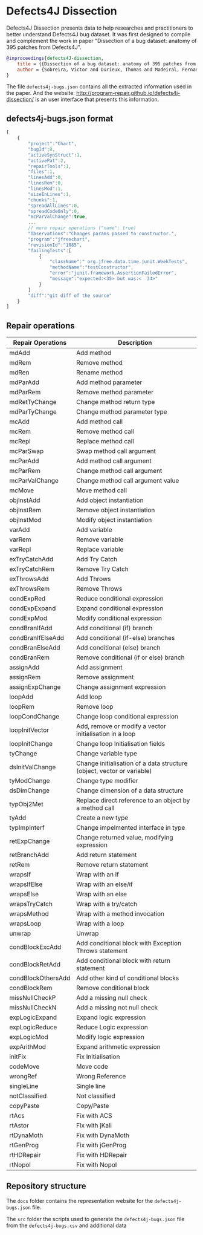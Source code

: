 # Defects4J Dissection

Defects4J Dissection presents data to help researches and practitioners to better understand Defects4J bug dataset. 
It was first designed to compile and complement the work in paper "Dissection of a bug dataset: anatomy of 395 patches from Defects4J".

```bibtex
@inproceedings{defects4J-dissection,
    title = {{Dissection of a bug dataset: anatomy of 395 patches from Defects4J}},
    author = {Sobreira, Victor and Durieux, Thomas and Madeiral, Fernanda and Monperrus, Martin and Maia, Marcelo A.}
}
```

The file `defects4j-bugs.json` contains all the extracted information used in the paper.
And the website: http://program-repair.github.io/defects4j-dissection/ is an user interface that presents this information.

## defects4j-bugs.json format

```js
[
	{
		"project":"Chart",
		"bugId":8,
		"activeSynStruct":1,
		"activePat":2,
		"repairTools":1,
		"files":1,
		"linesAdd":0,
		"linesRem":0,
		"linesMod":1,
		"sizeInLines":1,
		"chunks":1,
		"spreadAllLines":0,
		"spreadCodeOnly":0,
		"mcParValChange":true,
		... 
		// more repair operations ("name": true)
		"Observations":"Changes params passed to constructor.",
		"program":"jfreechart",
		"revisionId":"1085",
		"failingTests":[
			{
				"className":" org.jfree.data.time.junit.WeekTests",
				"methodName":"testConstructor",
				"error":"junit.framework.AssertionFailedError",
				"message":"expected:<35> but was:<	34>"
			}
		]
		"diff":"git diff of the source"
	}
]
```

## Repair operations

 |Repair Operations | Description  |
|--------------|--------------|
mdAdd | Add method
mdRem | Remove method
mdRen | Rename method
mdParAdd | Add method parameter
mdParRem | Remove method parameter
mdRetTyChange | Change method return type
mdParTyChange | Change method parameter type
mcAdd | Add method call
mcRem | Remove method call
mcRepl | Replace method call
mcParSwap | Swap method call argument
mcParAdd | Add method call argument
mcParRem | Change method call argument
mcParValChange | Change method call argument value
mcMove | Move method call
objInstAdd | Add object instantiation
objInstRem | Remove object instantiation
objInstMod | Modify object instantiation
varAdd | Add variable
varRem | Remove variable
varRepl | Replace variable
exTryCatchAdd | Add Try Catch
exTryCatchRem | Remove Try Catch
exThrowsAdd | Add Throws
exThrowsRem | Remove Throws
condExpRed | Reduce conditional expression
condExpExpand | Expand conditional expression
condExpMod | Modify conditional expression
condBranIfAdd | Add conditional (if) branch
condBranIfElseAdd | Add conditional (if-else) branches
condBranElseAdd | Add conditional (else) branch
condBranRem | Remove conditional (if or else) branch
assignAdd | Add assignment
assignRem | Remove assignment
assignExpChange | Change assignment expression
loopAdd | Add loop
loopRem | Remove loop
loopCondChange | Change loop conditional expression
loopInitVector | Add, remove or modify a vector initialisation in a loop
loopInitChange | Change loop Initialisation fields
tyChange | Change variable type
dsInitValChange | Change initialisation of a data structure (object, vector or variable)
tyModChange | Change type modifier
dsDimChange | Change dimension of a data structure
typObj2Met | Replace direct reference to an object by a method call
tyAdd | Create a new type
typImpInterf | Change impelmented interface in type
retExpChange | Change returned value, modifying expression
retBranchAdd | Add return statement
retRem | Remove return statement
wrapsIf | Wrap with an if
wrapsIfElse | Wrap with an else/if
wrapsElse | Wrap with an else
wrapsTryCatch | Wrap with a try/catch
wrapsMethod | Wrap with a method invocation
wrapsLoop | Wrap with a loop
unwrap | Unwrap
condBlockExcAdd | Add conditional block with Exception Throws statement
condBlockRetAdd | Add conditional block with return statement
condBlockOthersAdd | Add other kind of conditional blocks
condBlockRem | Remove conditional block
missNullCheckP | Add a missing null check
missNullCheckN | Add a missing not null check
expLogicExpand | Expand logic expression
expLogicReduce | Reduce Logic expression
expLogicMod | Modify logic expression
expArithMod | Expand arithmetic expression
initFix | Fix Initialisation
codeMove | Move code
wrongRef | Wrong Reference
singleLine | Single line
notClassified | Not classified
copyPaste | Copy/Paste
rtAcs | Fix with ACS
rtAstor | Fix with jKali
rtDynaMoth | Fix with DynaMoth
rtGenProg | Fix with jGenProg
rtHDRepair | Fix with HDRepair
rtNopol | Fix with Nopol

## Repository structure

The `docs` folder contains the representation website for the `defects4j-bugs.json` file.

The `src` folder the scripts used to generate the `defects4j-bugs.json` file from the `defects4j-bugs.csv` and additional data


